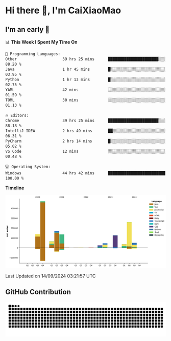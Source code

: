 # Hi there 👋, I'm CaiXiaoMao

## I'm an early 🐤
<!--START_SECTION:waka-->
📊 **This Week I Spent My Time On** 

```text
💬 Programming Languages: 
Other                    39 hrs 25 mins      ██████████████████████░░░   88.20 % 
Java                     1 hr 45 mins        █░░░░░░░░░░░░░░░░░░░░░░░░   03.95 % 
Python                   1 hr 13 mins        █░░░░░░░░░░░░░░░░░░░░░░░░   02.75 % 
YAML                     42 mins             ░░░░░░░░░░░░░░░░░░░░░░░░░   01.59 % 
TOML                     30 mins             ░░░░░░░░░░░░░░░░░░░░░░░░░   01.13 % 

🔥 Editors: 
Chrome                   39 hrs 25 mins      ██████████████████████░░░   88.18 % 
IntelliJ IDEA            2 hrs 49 mins       ██░░░░░░░░░░░░░░░░░░░░░░░   06.31 % 
PyCharm                  2 hrs 14 mins       █░░░░░░░░░░░░░░░░░░░░░░░░   05.02 % 
VS Code                  12 mins             ░░░░░░░░░░░░░░░░░░░░░░░░░   00.48 % 

💻 Operating System: 
Windows                  44 hrs 42 mins      █████████████████████████   100.00 % 
```

**Timeline**

![Lines of Code chart](https://raw.githubusercontent.com/caixiaomao/caixiaomao/main/assets/bar_graph.png)


 Last Updated on 14/09/2024 03:21:57 UTC
<!--END_SECTION:waka-->

## GitHub Contribution
<picture>
  <source media="(prefers-color-scheme: dark)" srcset="/dist/snake/github-contribution-grid-snake-dark.svg" />
  <source media="(prefers-color-scheme: light)" srcset="/dist/snake/github-contribution-grid-snake.svg" />
  <img alt="github contribution grid snake animation" src="/dist/snake/github-contribution-grid-snake.svg" />
</picture>
